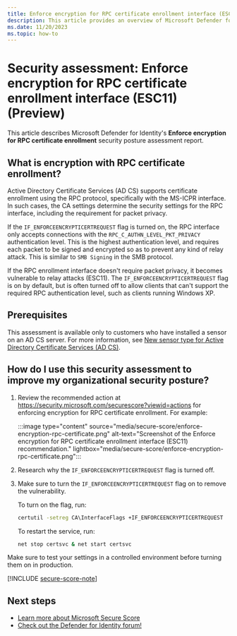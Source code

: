 ```yaml
---
title: Enforce encryption for RPC certificate enrollment interface (ESC11) | Microsoft Defender for Identity
description: This article provides an overview of Microsoft Defender for Identity's enforce encryption for RPC certificate enrollment security posture assessment report.
ms.date: 11/20/2023
ms.topic: how-to
---
```


# Security assessment: Enforce encryption for RPC certificate enrollment interface (ESC11)  (Preview)

This article describes Microsoft Defender for Identity's **Enforce encryption for RPC certificate enrollment** security posture assessment report.

## What is encryption with RPC certificate enrollment?

Active Directory Certificate Services (AD CS) supports certificate enrollment using the RPC protocol, specifically with the MS-ICPR interface. In such cases, the CA settings determine the security settings for the RPC interface, including the requirement for packet privacy.

If the `IF_ENFORCEENCRYPTICERTREQUEST` flag is turned on, the RPC interface only accepts connections with the `RPC_C_AUTHN_LEVEL_PKT_PRIVACY` authentication level. This is the highest authentication level, and requires each packet to be signed and encrypted so as to prevent any kind of relay attack. This is similar to `SMB Signing` in the SMB protocol.

If the RPC enrollment interface doesn't require packet privacy, it becomes vulnerable to relay attacks (ESC11). The `IF_ENFORCEENCRYPTICERTREQUEST` flag is on by default, but is often turned off to allow clients that can't support the required RPC authentication level, such as clients running Windows XP. 

## Prerequisites

This assessment is available only to customers who have installed a sensor on an AD CS server. For more information, see [New sensor type for Active Directory Certificate Services (AD CS)](whats-new.md#new-sensor-type-for-active-directory-certificate-services-ad-cs).

## How do I use this security assessment to improve my organizational security posture?

1. Review the recommended action at <https://security.microsoft.com/securescore?viewid=actions> for enforcing encryption for RPC certificate enrollment.  For example:

    :::image type="content" source="media/secure-score/enforce-encryption-rpc-certificate.png" alt-text="Screenshot of the Enforce encryption for RPC certificate enrollment interface (ESC11) recommendation." lightbox="media/secure-score/enforce-encryption-rpc-certificate.png":::

1. Research why the `IF_ENFORCEENCRYPTICERTREQUEST` flag is turned off.

1. Make sure to turn the `IF_ENFORCEENCRYPTICERTREQUEST` flag on to remove the vulnerability.

    To turn on the flag, run:

    ```cmd
    certutil -setreg CA\InterfaceFlags +IF_ENFORCEENCRYPTICERTREQUEST
    ```

    To restart the service, run:

    ```cmd
    net stop certsvc & net start certsvc
    ```

Make sure to test your settings in a controlled environment before turning them on in production.

[!INCLUDE [secure-score-note](../includes/secure-score-note.md)]

## Next steps

- [Learn more about Microsoft Secure Score](/microsoft-365/security/defender/microsoft-secure-score)
- [Check out the Defender for Identity forum!](<https://aka.ms/MDIcommunity>)
